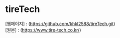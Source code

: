 # tireTech

[웹페이지] : (https://github.com/khkl2588/tireTech.git) <br>
[원본] : (https://www.tire-tech.co.kr/)

